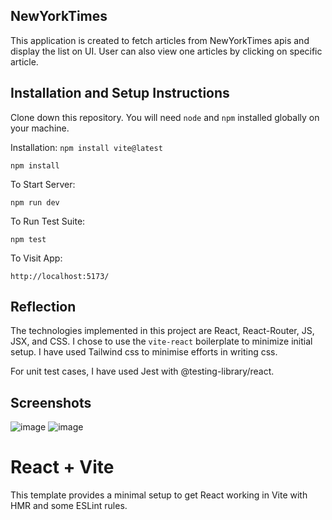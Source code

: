 ## NewYorkTimes

This application is created to fetch articles from NewYorkTimes apis and display the list on UI. User can also view one articles by clicking on specific article.

## Installation and Setup Instructions

Clone down this repository. You will need `node` and `npm` installed globally on your machine.

Installation:
`npm install vite@latest`

`npm install`

To Start Server:

`npm run dev`

To Run Test Suite:

`npm test`

To Visit App:

`http://localhost:5173/`

## Reflection

The technologies implemented in this project are React, React-Router, JS, JSX, and CSS. I chose to use the `vite-react` boilerplate to minimize initial setup. I have used Tailwind css to minimise efforts in writing css.

For unit test cases, I have used Jest with @testing-library/react.

## Screenshots

![image](https://github.com/user-attachments/assets/5add32c3-cc2f-4a50-aa6f-e0097d7d2dff)
![image](https://github.com/user-attachments/assets/71898ff0-00e4-498b-90e0-97be93089697)

# React + Vite

This template provides a minimal setup to get React working in Vite with HMR and some ESLint rules.

